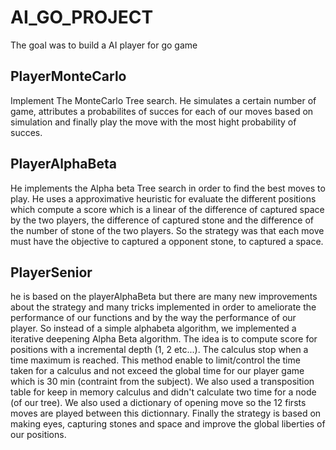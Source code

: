 # AI_GO_PROJECT

The goal was to build a AI player for go game

## PlayerMonteCarlo
 
 Implement The MonteCarlo Tree search. He simulates a certain number of game, attributes a probabilites of succes for each of our moves based on simulation and finally play the move with the most hight probability of succes.
 
## PlayerAlphaBeta

He implements the Alpha beta Tree search in order to find the best moves to play. He uses a approximative heuristic for evaluate the different positions which compute a score which is a linear of the difference of captured space by the two players, the difference of captured stone and the difference of the number of stone of the two players. 
So the strategy was that each move must have the objective to captured a opponent stone, to captured a space.

## PlayerSenior

he is based on the playerAlphaBeta but there are many new improvements about the strategy and many tricks implemented in order to ameliorate the performance of our functions and by the way the performance of our player. 
So instead of a simple alphabeta algorithm, we implemented a iterative deepening Alpha Beta algorithm. The idea is to compute score for positions with a incremental depth (1, 2 etc...). The calculus stop when a time maximum is reached. This method enable to limit/control the time taken for a calculus and not exceed the global time for our player game which is 30 min (contraint from the subject).
We also used a transposition table for keep in memory calculus and didn't calculate two time for a node (of our tree).
We also used a dictionary of opening move so the 12 firsts moves are played between this dictionnary.
Finally the strategy is based on making eyes, capturing stones and space and improve the global liberties of our positions.
